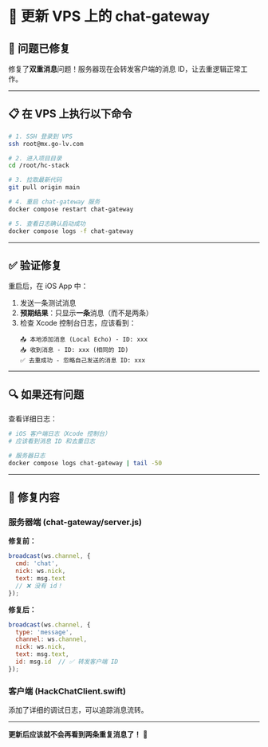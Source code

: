 # 🔄 更新 VPS 上的 chat-gateway

## 🐛 问题已修复

修复了**双重消息**问题！服务器现在会转发客户端的消息 ID，让去重逻辑正常工作。

---

## 📋 在 VPS 上执行以下命令

```bash
# 1. SSH 登录到 VPS
ssh root@mx.go-lv.com

# 2. 进入项目目录
cd /root/hc-stack

# 3. 拉取最新代码
git pull origin main

# 4. 重启 chat-gateway 服务
docker compose restart chat-gateway

# 5. 查看日志确认启动成功
docker compose logs -f chat-gateway
```

---

## ✅ 验证修复

重启后，在 iOS App 中：

1. 发送一条测试消息
2. **预期结果**：只显示**一条**消息（而不是两条）
3. 检查 Xcode 控制台日志，应该看到：
   ```
   📤 本地添加消息 (Local Echo) - ID: xxx
   📥 收到消息 - ID: xxx (相同的 ID)
   ✅ 去重成功 - 忽略自己发送的消息 ID: xxx
   ```

---

## 🔍 如果还有问题

查看详细日志：

```bash
# iOS 客户端日志（Xcode 控制台）
# 应该看到消息 ID 和去重日志

# 服务器日志
docker compose logs chat-gateway | tail -50
```

---

## 🎯 修复内容

### 服务器端 (chat-gateway/server.js)

**修复前：**
```javascript
broadcast(ws.channel, { 
  cmd: 'chat', 
  nick: ws.nick, 
  text: msg.text 
  // ❌ 没有 id！
});
```

**修复后：**
```javascript
broadcast(ws.channel, { 
  type: 'message',
  channel: ws.channel,
  nick: ws.nick, 
  text: msg.text,
  id: msg.id  // ✅ 转发客户端 ID
});
```

### 客户端 (HackChatClient.swift)

添加了详细的调试日志，可以追踪消息流转。

---

**更新后应该就不会再看到两条重复消息了！** 🎉

